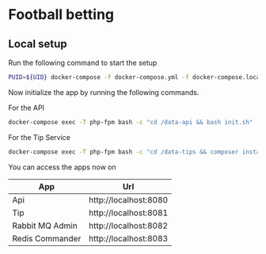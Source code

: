# Football betting

## Local setup
Run the following command to start the setup

```bash
PUID=${UID} docker-compose -f docker-compose.yml -f docker-compose.local.yml up -d --build
```

Now initialize the app by running the following commands.

For the API
```bash
docker-compose exec -T php-fpm bash -c "cd /data-api && bash init.sh"
```

For the Tip Service
```bash
docker-compose exec -T php-fpm bash -c "cd /data-tips && composer install -o"
```

You can access the apps now on

|App|Url|
|---|---|
|Api|http://localhost:8080|
|Tip|http://localhost:8081|
|Rabbit MQ Admin|http://localhost:8082|
|Redis Commander|http://localhost:8083|
